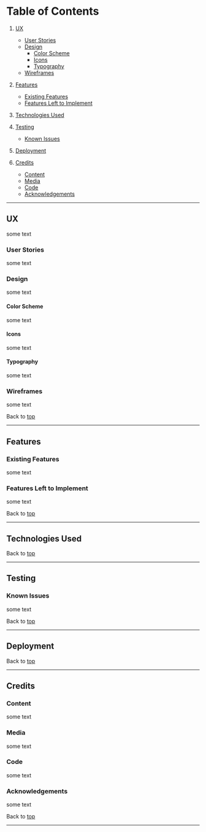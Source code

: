 # Table of Contents <a name="TableOfContents"></a>

1. [UX](#UX)
	- [User Stories](#UserStories)
	- [Design](#Design)
		- [Color Scheme](#ColorScheme)
		- [Icons](#Icons)
		- [Typography](#Typography)
	- [Wireframes](#Wireframes)

2. [Features](#Features)

	- [Existing Features](#ExistingFeatures)
	- [Features Left to Implement](#FeaturesLeftToImplement)
	
3. [Technologies Used](#TechnologiesUsed)


4. [Testing](#Testing)

	- [Known Issues](#KnownIssues)

5. [Deployment](#Deployment)

6. [Credits](#Credits)

	- [Content](#Content)
	- [Media](#Media)
	- [Code](#Code)
	- [Acknowledgements](#Acknowledgements)
	
---


## UX  <a name="UX"></a>
some text

### User Stories <a name="UserStories"></a>
some text

### Design <a name="Design"></a>
some text

#### Color Scheme <a name="ColorScheme"></a>
some text

#### Icons <a name="Icons"></a>
some text

#### Typography <a name="Typography"></a>
some text

### Wireframes <a name="Wireframes"></a>
some text

Back to [top](#TableOfContents)

---

## Features <a name="Features"></a>

### Existing Features <a name="ExistingFeatures"></a>
some text

### Features Left to Implement <a name="FeaturesLeftToImplement"></a>
some text

Back to [top](#TableOfContents)

---

## Technologies Used <a name="TechnologiesUsed"></a>

Back to [top](#TableOfContents)

---

## Testing <a name="Testing"></a>

### Known Issues <a name="KnownIssues"></a>
some text

Back to [top](#TableOfContents)

---

## Deployment <a name="Deployment"></a>

Back to [top](#TableOfContents)

---

## Credits <a name="Credits"></a>

### Content <a name="Validators"></a>
some text

### Media <a name="Media"></a>
some text

### Code <a name="Code"></a>
some text

### Acknowledgements <a name="Acknowledgements"></a>
some text

Back to [top](#TableOfContents)

---
